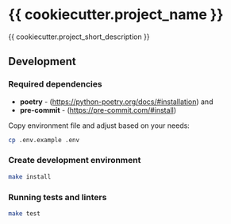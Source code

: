 # {{ cookiecutter.project_name }}

{{ cookiecutter.project_short_description }}

## Development

### Required dependencies

- **poetry** - (https://python-poetry.org/docs/#installation) and
- **pre-commit** - (https://pre-commit.com/#install)

Copy environment file and adjust based on your needs:
```bash
cp .env.example .env
```

### Create development environment

```bash
make install
```

### Running tests and linters

```bash
make test
```
